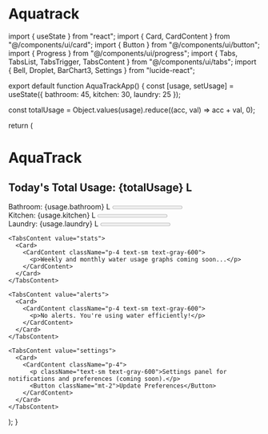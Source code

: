 # Aquatrack
import { useState } from "react"; import { Card, CardContent } from "@/components/ui/card"; import { Button } from "@/components/ui/button"; import { Progress } from "@/components/ui/progress"; import { Tabs, TabsList, TabsTrigger, TabsContent } from "@/components/ui/tabs"; import { Bell, Droplet, BarChart3, Settings } from "lucide-react";

export default function AquaTrackApp() { const [usage, setUsage] = useState({ bathroom: 45, kitchen: 30, laundry: 25 });

const totalUsage = Object.values(usage).reduce((acc, val) => acc + val, 0);

return ( <div className="p-4 max-w-md mx-auto"> <h1 className="text-2xl font-bold text-center mb-4 text-blue-700">AquaTrack</h1> <Tabs defaultValue="home"> <TabsList className="grid grid-cols-4 gap-1 mb-4"> <TabsTrigger value="home"><Droplet size={20} /></TabsTrigger> <TabsTrigger value="stats"><BarChart3 size={20} /></TabsTrigger> <TabsTrigger value="alerts"><Bell size={20} /></TabsTrigger> <TabsTrigger value="settings"><Settings size={20} /></TabsTrigger> </TabsList>

<TabsContent value="home">
      <Card>
        <CardContent className="p-4">
          <h2 className="text-lg font-semibold mb-2">Today's Total Usage: {totalUsage} L</h2>
          <div className="space-y-2">
            <div>
              <span>Bathroom: {usage.bathroom} L</span>
              <Progress value={(usage.bathroom / totalUsage) * 100} />
            </div>
            <div>
              <span>Kitchen: {usage.kitchen} L</span>
              <Progress value={(usage.kitchen / totalUsage) * 100} />
            </div>
            <div>
              <span>Laundry: {usage.laundry} L</span>
              <Progress value={(usage.laundry / totalUsage) * 100} />
            </div>
          </div>
        </CardContent>
      </Card>
    </TabsContent>

    <TabsContent value="stats">
      <Card>
        <CardContent className="p-4 text-sm text-gray-600">
          <p>Weekly and monthly water usage graphs coming soon...</p>
        </CardContent>
      </Card>
    </TabsContent>

    <TabsContent value="alerts">
      <Card>
        <CardContent className="p-4 text-sm text-gray-600">
          <p>No alerts. You're using water efficiently!</p>
        </CardContent>
      </Card>
    </TabsContent>

    <TabsContent value="settings">
      <Card>
        <CardContent className="p-4">
          <p className="text-sm text-gray-600">Settings panel for notifications and preferences (coming soon).</p>
          <Button className="mt-2">Update Preferences</Button>
        </CardContent>
      </Card>
    </TabsContent>
  </Tabs>
</div>

); }
